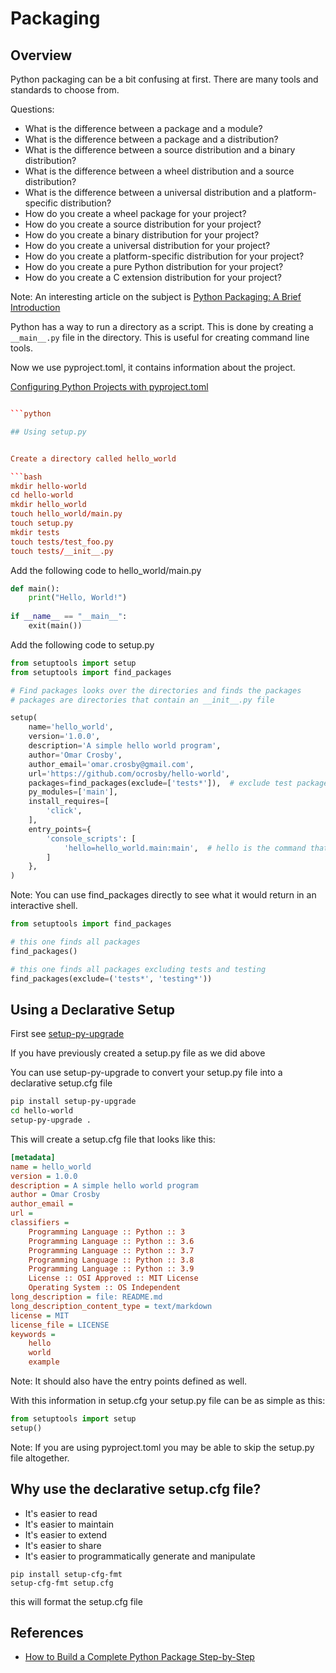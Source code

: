 # Packaging

## Overview

Python packaging can be a bit confusing at first. There are many tools and standards to choose from.


Questions:

- What is the difference between a package and a module?
- What is the difference between a package and a distribution?
- What is the difference between a source distribution and a binary distribution?
- What is the difference between a wheel distribution and a source distribution?
- What is the difference between a universal distribution and a platform-specific distribution?
- How do you create a wheel package for your project?
- How do you create a source distribution for your project?
- How do you create a binary distribution for your project?
- How do you create a universal distribution for your project?
- How do you create a platform-specific distribution for your project?
- How do you create a pure Python distribution for your project?
- How do you create a C extension distribution for your project?

Note: An interesting article on the subject is [Python Packaging: A Brief Introduction](https://realpython.com/python-packaging/)

Python has a way to run a directory as a script. This is done by creating a `__main__.py` file in the directory. 
This is useful for creating command line tools.

Now we use pyproject.toml, it contains information about the project.

[Configuring Python Projects with pyproject.toml](https://setuptools.pypa.io/en/latest/userguide/pyproject_config.html)

```toml

```python

## Using setup.py


Create a directory called hello_world

```bash
mkdir hello-world
cd hello-world
mkdir hello_world
touch hello_world/main.py
touch setup.py
mkdir tests
touch tests/test_foo.py
touch tests/__init__.py
```

Add the following code to hello_world/main.py

```python
def main():
    print("Hello, World!")
    
if __name__ == "__main__":
    exit(main())    
```

Add the following code to setup.py

```python
from setuptools import setup
from setuptools import find_packages

# Find packages looks over the directories and finds the packages
# packages are directories that contain an __init__.py file

setup(
    name='hello_world',
    version='1.0.0',
    description='A simple hello world program',
    author='Omar Crosby',
    author_email='omar.crosby@gmail.com',
    url='https://github.com/ocrosby/hello-world',
    packages=find_packages(exclude=['tests*']),  # exclude test packages
    py_modules=['main'],
    install_requires=[
        'click',
    ],
    entry_points={
        'console_scripts': [
            'hello=hello_world.main:main',  # hello is the command that will be created
        ]
    },
)
```

Note: You can use find_packages directly to see what it would return in an interactive shell.

```python
from setuptools import find_packages

# this one finds all packages
find_packages()

# this one finds all packages excluding tests and testing
find_packages(exclude=('tests*', 'testing*'))
```

## Using a Declarative Setup

First see [setup-py-upgrade](https://github.com/asottile/setup-py-upgrade)

If you have previously created a setup.py file as we did above

You can use setup-py-upgrade to convert your setup.py file into a declarative setup.cfg file

```bash
pip install setup-py-upgrade
cd hello-world
setup-py-upgrade .
```

This will create a setup.cfg file that looks like this:

```ini
[metadata]
name = hello_world
version = 1.0.0
description = A simple hello world program
author = Omar Crosby
author_email =
url =
classifiers =
    Programming Language :: Python :: 3
    Programming Language :: Python :: 3.6
    Programming Language :: Python :: 3.7
    Programming Language :: Python :: 3.8
    Programming Language :: Python :: 3.9
    License :: OSI Approved :: MIT License
    Operating System :: OS Independent
long_description = file: README.md
long_description_content_type = text/markdown
license = MIT
license_file = LICENSE
keywords =
    hello
    world
    example
```

Note: It should also have the entry points defined as well.

With this information in setup.cfg your setup.py file can be as simple as this:

```python
from setuptools import setup
setup()
```

Note: If you are using pyproject.toml you may be able to skip the setup.py file altogether.

## Why use the declarative setup.cfg file?

- It's easier to read
- It's easier to maintain
- It's easier to extend
- It's easier to share
- It's easier to programmatically generate and manipulate


```shell
pip install setup-cfg-fmt
setup-cfg-fmt setup.cfg
```

this will format the setup.cfg file

## References

- [How to Build a Complete Python Package Step-by-Step](https://www.youtube.com/watch?v=5KEObONUkik)